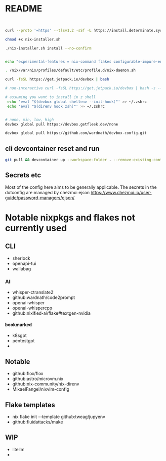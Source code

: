 # README


```bash


curl --proto '=https' --tlsv1.2 -sSf -L https://install.determinate.systems/nix > nix-installer.sh

chmod +x nix-installer.sh

./nix-installer.sh install --no-confirm 


echo "experimental-features = nix-command flakes configurable-impure-env auto-allocate-uids" |  tee -a /etc/nix/nix.conf

. /nix/var/nix/profiles/default/etc/profile.d/nix-daemon.sh

curl -fsSL https://get.jetpack.io/devbox | bash

# non-interactive curl -fsSL https://get.jetpack.io/devbox | bash -s -- -f

# assuming you want to install in z shell
 echo 'eval "$(devbox global shellenv --init-hook)"' >> ~/.zshrc
 echo 'eval "$(direnv hook zsh)"' >> ~/.zshrc


# none, min, low, high
devbox global pull https://devbox.getfleek.dev/none

devbox global pull https://github.com/wardnath/devbox-config.git
```

## cli devcontainer reset and run 

```bash
git pull && devcontainer up --workspace-folder . --remove-existing-container && sleep 2 && devcontainer exec --workspace-folder . zsh
```

## Secrets etc

Most of the config here aims to be generally applicable. The secrets in the dotconfig are managed by chezmoi ejson https://www.chezmoi.io/user-guide/password-managers/ejson/

# Notable nixpkgs and flakes not currently used

## CLI

* sherlock
* openapi-tui
* wallabag

### AI

* whisper-ctranslate2
* github:wardnath/code2prompt
* openai-whisper
* openai-whispercpp
* github:nixified-ai/flake#textgen-nvidia

#### bookmarked

* k8sgpt
* pentestgpt
* 

## Notable
* github:flox/flox
* github:astro/microvm.nix
* github:nix-community/nix-direnv
* MikaelFangel/nixvim-config

## Flake templates

* nix flake init --template github:tweag/jupyenv
* github:fluidattacks/make

## WIP

* litellm
* 


